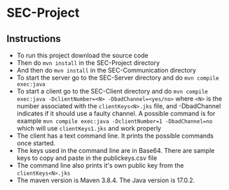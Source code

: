 # SEC-Project

## Instructions
* To run this project download the source code
* Then do ``mvn install`` in the SEC-Project directory 
* And then do ``mvn install`` in the SEC-Communication directory
* To start the server go to the SEC-Server directory and do ``mvn compile exec:java``
* To start a client go to the SEC-Client directory and do ``mvn compile exec:java -DclientNumber=<N> -DbadChannel=<yes/no>`` 
where `<N>` is the number associated with the `clientKeys<N>.jks` file, and -DbadChannel indicates if it should use a faulty channel. A possible command is for example
  ``mvn compile exec:java -DclientNumber=1 -DbadChannel=no`` which will use `clientKeys1.jks` and work properly
* The client has a text command line. It prints the possible commands once started.
* The keys used in the command line are in Base64. There are sample keys to copy and paste in the publickeys.csv file
* The command line also prints it's own public key from the `clientKeys<N>.jks`
* The maven version is Maven 3.8.4. The Java version is 17.0.2.
